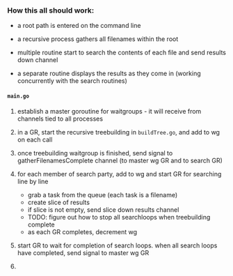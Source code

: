 ### How this all should work: 

 - a root path is entered on the command line

 - a recursive process gathers all filenames within the root

 - multiple routine start to search the contents of each file and send results down channel

 - a separate routine displays the results as they come in (working concurrently with the search routines)


#### `main.go`

 1. establish a master goroutine for waitgroups - it will receive from channels tied to all processes

 2. in a GR, start the recursive treebuilding in `buildTree.go`, and add to wg on each call

 3. once treebuilding waitgroup is finished, send signal to gatherFilenamesComplete channel (to master wg GR and to search GR)

 4. for each member of search party, add to wg and start GR for searching line by line
    - grab a task from the queue (each task is a filename)
    - create slice of results 
    - if slice is not empty, send slice down results channel
    - TODO: figure out how to stop all searchloops when treebuilding complete
    - as each GR completes, decrement wg

5. start GR to wait for completion of search loops. when all search loops have completed, send signal to master wg GR

6. 
